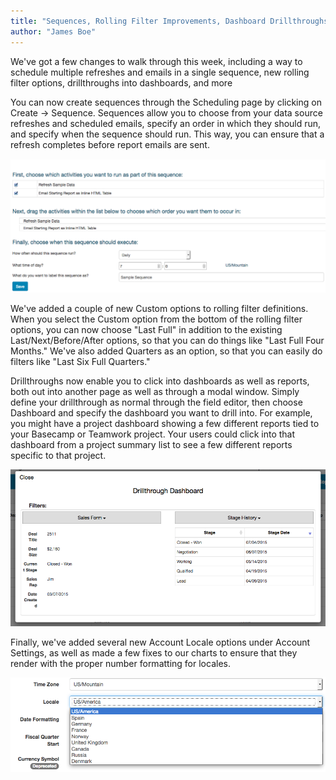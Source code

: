 ```yaml
---
title: "Sequences, Rolling Filter Improvements, Dashboard Drillthroughs, Locales"
author: "James Boe"
---
```

We've got a few changes to walk through this week, including a way to schedule multiple refreshes and emails in a single sequence, new rolling filter options, drillthroughs into dashboards, and more<!--more-->

You can now create sequences through the Scheduling page by clicking on Create -> Sequence. Sequences allow you to choose from your data source refreshes and scheduled emails, specify an order in which they should run, and specify when the sequence should run. This way, you can ensure that a refresh completes before report emails are sent.

<img src="/images/sequences.png" alt="Sequences" class="img img-responsive"/>

We've added a couple of new Custom options to rolling filter definitions. When you select the Custom option from the bottom of the rolling filter options, you can now choose "Last Full" in addition to the existing Last/Next/Before/After options, so that you can do things like "Last Full Four Months." We've also added Quarters as an option, so that you can easily do filters like "Last Six Full Quarters."

Drillthroughs now enable you to click into dashboards as well as reports, both out into another page as well as through a modal window. Simply define your drillthrough as normal through the field editor, then choose Dashboard and specify the dashboard you want to drill into. For example, you might have a project dashboard showing a few different reports tied to your Basecamp or Teamwork project. Your users could click into that dashboard from a project summary list to see a few different reports specific to that project.

<img src="/images/dashboard_modal.png" alt="Modal Dashboard Drillthrough" class="img img-responsive"/>

Finally, we've added several new Account Locale options under Account Settings, as well as made a few fixes to our charts to ensure that they render with the proper number formatting for locales.

<img src="/images/locales.png" alt="Locale Configuration" class="img img-responsive"/>